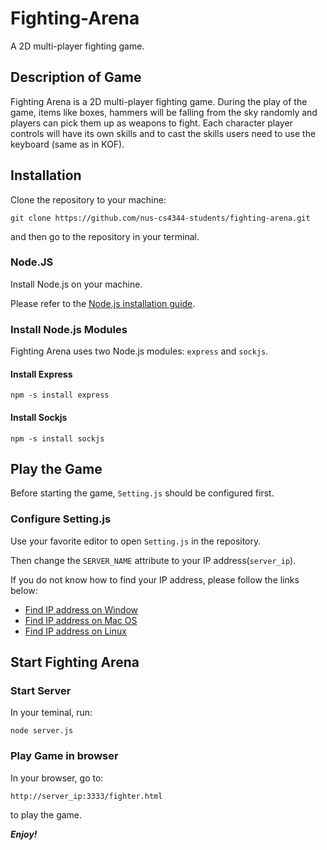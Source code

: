 # Fighting-Arena
A 2D multi-player fighting game.

## Description of Game
Fighting Arena is a 2D multi-player fighting game.  During the play of the game, items like boxes, hammers will be falling from the sky randomly and players can pick them up as weapons to fight. Each character player controls will have its own skills and to cast the skills users need to use the keyboard (same as in KOF).

## Installation
Clone the repository to your machine: 

```git clone https://github.com/nus-cs4344-students/fighting-arena.git```

and then go to the repository in your terminal.

### Node.JS
Install Node.js on your machine.

Please refer to the [Node.js installation guide](https://github.com/joyent/node/wiki/Installation).

### Install Node.js Modules
Fighting Arena uses two Node.js modules: ```express``` and ```sockjs```.
#### Install Express
```npm -s install express```

#### Install Sockjs
```npm -s install sockjs```

## Play the Game
Before starting the game, ```Setting.js``` should be configured first.
### Configure Setting.js
Use your favorite editor to open ```Setting.js``` in the repository.

Then change the ```SERVER_NAME``` attribute to your IP address(```server_ip```).

If you do not know how to find your IP address, please follow the links below:

* [Find IP address on Window](http://windows.microsoft.com/en-sg/windows/find-computers-ip-address#1TC=windows-7)
* [Find IP address on Mac OS](http://guides.macrumors.com/IP_Address)
* [Find IP address on Linux](http://www.wikihow.com/Check-Ip-Address-in-Linux)

## Start Fighting Arena

### Start Server
In your teminal, run:

```node server.js```

### Play Game in browser
In your browser, go to:

``` http://server_ip:3333/fighter.html ```

to play the game.

***Enjoy!***

